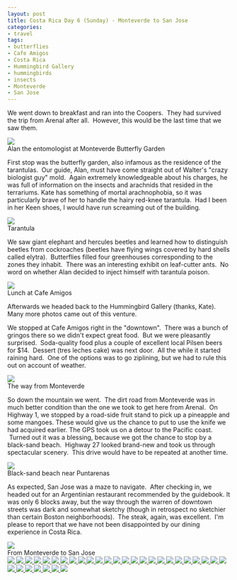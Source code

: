 ```yaml
---
layout: post
title: Costa Rica Day 6 (Sunday) - Monteverde to San Jose
categories:
- travel
tags:
- butterflies
- Cafe Amigos
- Costa Rica
- Hummingbird Gallery
- hummingbirds
- insects
- Monteverde
- San Jose
---
```

We went down to breakfast and ran into the Coopers.  They had survived the trip from Arenal after all.  However, this would be the last time that we saw them.

<img src="http://yentran.isamonkey.org/gallery/costa-rica-6/DSC_0514(2).jpg" />
<figcaption>Alan the entomologist at Monteverde Butterfly Garden</figcaption>

First stop was the butterfly garden, also infamous as the residence of the tarantulas.  Our guide, Alan, must have come straight out of Walter's "crazy biologist guy" mold.  Again extremely knowledgeable about his charges, he was full of information on the insects and arachnids that resided in the terrariums. Kate has something of mortal arachnophobia, so it was particularly brave of her to handle the hairy red-knee tarantula.  Had I been in her Keen shoes, I would have run screaming out of the building.

<img src="http://yentran.isamonkey.org/gallery/costa-rica-6/DSC_0520(2).jpg" />
<figcaption>Tarantula</figcaption>

We saw giant elephant and hercules beetles and learned how to distinguish beetles from cockroaches (beetles have flying wings covered by hard shells called elytra).  Butterflies filled four greenhouses corresponding to the zones they inhabit.  There was an interesting exhibit on leaf-cutter ants.  No word on whether Alan decided to inject himself with tarantula poison.

<img src="http://yentran.isamonkey.org/gallery/costa-rica-6/DSC_0909(2).jpg" />
<figcaption>Lunch at Cafe Amigos</figcaption>

Afterwards we headed back to the Hummingbird Gallery (thanks, Kate). Many more photos came out of this venture.

We stopped at Cafe Amigos right in the "downtown".  There was a bunch of gringos there so we didn't expect great food.  But we were pleasantly surprised.  Soda-quality food plus a couple of excellent local Pilsen beers for $14.  Dessert (tres leches cake) was next door.  All the while it started raining hard.  One of the options was to go ziplining, but we had to rule this out on account of weather.

<img src="http://yentran.isamonkey.org/gallery/costa-rica-6/DSC_0925(2).jpg" />
<figcaption>The way from Monteverde</figcaption>

So down the mountain we went.  The dirt road from Monteverde was in much better condition than the one we took to get here from Arenal.  On Highway 1, we stopped by a road-side fruit stand to pick up a pineapple and some mangoes. These would give us the chance to put to use the knife we had acquired earlier. The GPS took us on a detour to the Pacific coast.  Turned out it was a blessing, because we got the chance to stop by a black-sand beach.  Highway 27 looked brand-new and took us through spectacular scenery.  This drive would have to be repeated at another time.

<img src="http://yentran.isamonkey.org/gallery/costa-rica-6/DSC_0932(2).jpg" />
<figcaption>Black-sand beach near Puntarenas</figcaption>

As expected, San Jose was a maze to navigate.  After checking in, we headed out for an Argentinian restaurant recommended by the guidebook. It was only 6 blocks away, but the way through the warren of downtown streets was dark and somewhat sketchy (though in retrospect no sketchier than certain Boston neighborhoods).  The steak, again, was excellent.  I'm please to report that we have not been disappointed by our dining experience in Costa Rica.

<img src="http://yentran.isamonkey.org/gallery/costa-rica-6/costa-rica-6-map.jpg" />
<figcaption>From Monteverde to San Jose</figcaption>

<!-- Darkbox -->
<div class="darkbox">
<a href="http://yentran.isamonkey.org/gallery/costa-rica-6/dsc_0520(2).jpg" data-darkbox="costa-rica-6">
  <img src="http://yentran.isamonkey.org/gallery/costa-rica-6/thumbs/dsc_0520(2).jpg" />
</a>
<a href="http://yentran.isamonkey.org/gallery/costa-rica-6/dsc_0561(2).jpg" data-darkbox="costa-rica-6">
  <img src="http://yentran.isamonkey.org/gallery/costa-rica-6/thumbs/dsc_0561(2).jpg" />
</a>
<a href="http://yentran.isamonkey.org/gallery/costa-rica-6/dsc_0567(2).jpg" data-darkbox="costa-rica-6">
  <img src="http://yentran.isamonkey.org/gallery/costa-rica-6/thumbs/dsc_0567(2).jpg" />
</a>
<a href="http://yentran.isamonkey.org/gallery/costa-rica-6/dsc_0581(2).jpg" data-darkbox="costa-rica-6">
  <img src="http://yentran.isamonkey.org/gallery/costa-rica-6/thumbs/dsc_0581(2).jpg" />
</a>
<a href="http://yentran.isamonkey.org/gallery/costa-rica-6/dsc_0583.jpg" data-darkbox="costa-rica-6">
  <img src="http://yentran.isamonkey.org/gallery/costa-rica-6/thumbs/dsc_0583.jpg" />
</a>
<a href="http://yentran.isamonkey.org/gallery/costa-rica-6/dsc_0584(2).jpg" data-darkbox="costa-rica-6">
  <img src="http://yentran.isamonkey.org/gallery/costa-rica-6/thumbs/dsc_0584(2).jpg" />
</a>
<a href="http://yentran.isamonkey.org/gallery/costa-rica-6/dsc_0598(2).jpg" data-darkbox="costa-rica-6">
  <img src="http://yentran.isamonkey.org/gallery/costa-rica-6/thumbs/dsc_0598(2).jpg" />
</a>
<a href="http://yentran.isamonkey.org/gallery/costa-rica-6/dsc_0616(2).jpg" data-darkbox="costa-rica-6">
  <img src="http://yentran.isamonkey.org/gallery/costa-rica-6/thumbs/dsc_0616(2).jpg" />
</a>
<a href="http://yentran.isamonkey.org/gallery/costa-rica-6/dsc_0626(2).jpg" data-darkbox="costa-rica-6">
  <img src="http://yentran.isamonkey.org/gallery/costa-rica-6/thumbs/dsc_0626(2).jpg" />
</a>
<a href="http://yentran.isamonkey.org/gallery/costa-rica-6/dsc_0640(2).jpg" data-darkbox="costa-rica-6">
  <img src="http://yentran.isamonkey.org/gallery/costa-rica-6/thumbs/dsc_0640(2).jpg" />
</a>
<a href="http://yentran.isamonkey.org/gallery/costa-rica-6/dsc_0653(2).jpg" data-darkbox="costa-rica-6">
  <img src="http://yentran.isamonkey.org/gallery/costa-rica-6/thumbs/dsc_0653(2).jpg" />
</a>
<a href="http://yentran.isamonkey.org/gallery/costa-rica-6/dsc_0669.jpg" data-darkbox="costa-rica-6">
  <img src="http://yentran.isamonkey.org/gallery/costa-rica-6/thumbs/dsc_0669.jpg" />
</a>
<a href="http://yentran.isamonkey.org/gallery/costa-rica-6/dsc_0685(2).jpg" data-darkbox="costa-rica-6">
  <img src="http://yentran.isamonkey.org/gallery/costa-rica-6/thumbs/dsc_0685(2).jpg" />
</a>
<a href="http://yentran.isamonkey.org/gallery/costa-rica-6/dsc_0689(2).jpg" data-darkbox="costa-rica-6">
  <img src="http://yentran.isamonkey.org/gallery/costa-rica-6/thumbs/dsc_0689(2).jpg" />
</a>
<a href="http://yentran.isamonkey.org/gallery/costa-rica-6/dsc_0706(2).jpg" data-darkbox="costa-rica-6">
  <img src="http://yentran.isamonkey.org/gallery/costa-rica-6/thumbs/dsc_0706(2).jpg" />
</a>
<a href="http://yentran.isamonkey.org/gallery/costa-rica-6/dsc_0707(2).jpg" data-darkbox="costa-rica-6">
  <img src="http://yentran.isamonkey.org/gallery/costa-rica-6/thumbs/dsc_0707(2).jpg" />
</a>
<a href="http://yentran.isamonkey.org/gallery/costa-rica-6/dsc_0712(2).jpg" data-darkbox="costa-rica-6">
  <img src="http://yentran.isamonkey.org/gallery/costa-rica-6/thumbs/dsc_0712(2).jpg" />
</a>
<a href="http://yentran.isamonkey.org/gallery/costa-rica-6/dsc_0721(2).jpg" data-darkbox="costa-rica-6">
  <img src="http://yentran.isamonkey.org/gallery/costa-rica-6/thumbs/dsc_0721(2).jpg" />
</a>
<a href="http://yentran.isamonkey.org/gallery/costa-rica-6/dsc_0747(2).jpg" data-darkbox="costa-rica-6">
  <img src="http://yentran.isamonkey.org/gallery/costa-rica-6/thumbs/dsc_0747(2).jpg" />
</a>
<a href="http://yentran.isamonkey.org/gallery/costa-rica-6/dsc_0753(2).jpg" data-darkbox="costa-rica-6">
  <img src="http://yentran.isamonkey.org/gallery/costa-rica-6/thumbs/dsc_0753(2).jpg" />
</a>
<a href="http://yentran.isamonkey.org/gallery/costa-rica-6/dsc_0760(2).jpg" data-darkbox="costa-rica-6">
  <img src="http://yentran.isamonkey.org/gallery/costa-rica-6/thumbs/dsc_0760(2).jpg" />
</a>
<a href="http://yentran.isamonkey.org/gallery/costa-rica-6/dsc_0766.jpg" data-darkbox="costa-rica-6">
  <img src="http://yentran.isamonkey.org/gallery/costa-rica-6/thumbs/dsc_0766.jpg" />
</a>
<a href="http://yentran.isamonkey.org/gallery/costa-rica-6/dsc_0770(2).jpg" data-darkbox="costa-rica-6">
  <img src="http://yentran.isamonkey.org/gallery/costa-rica-6/thumbs/dsc_0770(2).jpg" />
</a>
<a href="http://yentran.isamonkey.org/gallery/costa-rica-6/dsc_0808(2).jpg" data-darkbox="costa-rica-6">
  <img src="http://yentran.isamonkey.org/gallery/costa-rica-6/thumbs/dsc_0808(2).jpg" />
</a>
<a href="http://yentran.isamonkey.org/gallery/costa-rica-6/dsc_0826(2).jpg" data-darkbox="costa-rica-6">
  <img src="http://yentran.isamonkey.org/gallery/costa-rica-6/thumbs/dsc_0826(2).jpg" />
</a>
<a href="http://yentran.isamonkey.org/gallery/costa-rica-6/dsc_0844(2).jpg" data-darkbox="costa-rica-6">
  <img src="http://yentran.isamonkey.org/gallery/costa-rica-6/thumbs/dsc_0844(2).jpg" />
</a>
<a href="http://yentran.isamonkey.org/gallery/costa-rica-6/dsc_0847(2).jpg" data-darkbox="costa-rica-6">
  <img src="http://yentran.isamonkey.org/gallery/costa-rica-6/thumbs/dsc_0847(2).jpg" />
</a>
<a href="http://yentran.isamonkey.org/gallery/costa-rica-6/dsc_0867(2).jpg" data-darkbox="costa-rica-6">
  <img src="http://yentran.isamonkey.org/gallery/costa-rica-6/thumbs/dsc_0867(2).jpg" />
</a>
<a href="http://yentran.isamonkey.org/gallery/costa-rica-6/dsc_0883(2).jpg" data-darkbox="costa-rica-6">
  <img src="http://yentran.isamonkey.org/gallery/costa-rica-6/thumbs/dsc_0883(2).jpg" />
</a>
<a href="http://yentran.isamonkey.org/gallery/costa-rica-6/dsc_0893(2).jpg" data-darkbox="costa-rica-6">
  <img src="http://yentran.isamonkey.org/gallery/costa-rica-6/thumbs/dsc_0893(2).jpg" />
</a>
<a href="http://yentran.isamonkey.org/gallery/costa-rica-6/dsc_0917(2).jpg" data-darkbox="costa-rica-6">
  <img src="http://yentran.isamonkey.org/gallery/costa-rica-6/thumbs/dsc_0917(2).jpg" />
</a>
<a href="http://yentran.isamonkey.org/gallery/costa-rica-6/dsc_0929(2).jpg" data-darkbox="costa-rica-6">
  <img src="http://yentran.isamonkey.org/gallery/costa-rica-6/thumbs/dsc_0929(2).jpg" />
</a>

</div>
<!-- End darkbox -->